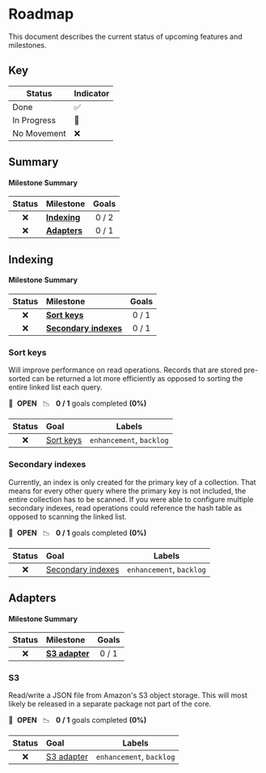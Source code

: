 # Roadmap

This document describes the current status of upcoming features and milestones.

## Key

| Status      | Indicator |
| ----------- | --------- |
| Done        | ✅        |
| In Progress | 🚀        |
| No Movement | ❌        |

## Summary

#### Milestone Summary

| Status | Milestone                 | Goals |
| :----: | :------------------------ | :---: |
|   ❌   | **[Indexing](#indexing)** | 0 / 2 |
|   ❌   | **[Adapters](#adapters)** | 0 / 1 |

## Indexing

#### Milestone Summary

| Status | Milestone                                   | Goals |
| :----: | :------------------------------------------ | :---: |
|   ❌   | **[Sort keys](#sort-keys)**                 | 0 / 1 |
|   ❌   | **[Secondary indexes](#secondary-indexes)** | 0 / 1 |

### Sort keys

Will improve performance on read operations. Records that are stored pre-sorted can be returned a lot more efficiently as opposed to sorting the entire linked list each query.

🚀 &nbsp;**OPEN** &nbsp;&nbsp;📉 &nbsp;&nbsp;**0 / 1** goals completed **(0%)**

| Status | Goal                                                           | Labels                   |
| :----: | :------------------------------------------------------------- | ------------------------ |
|   ❌   | [Sort keys](https://github.com/alexberriman/newtondb/issues/2) | `enhancement`, `backlog` |

### Secondary indexes

Currently, an index is only created for the primary key of a collection. That means for every other query where the primary key is not included, the entire collection has to be scanned. If you were able to configure multiple secondary indexes, read operations could reference the hash table as opposed to scanning the linked list.

🚀 &nbsp;**OPEN** &nbsp;&nbsp;📉 &nbsp;&nbsp;**0 / 1** goals completed **(0%)**

| Status | Goal                                                                   | Labels                   |
| :----: | :--------------------------------------------------------------------- | ------------------------ |
|   ❌   | [Secondary indexes](https://github.com/alexberriman/newtondb/issues/3) | `enhancement`, `backlog` |

## Adapters

#### Milestone Summary

| Status | Milestone             | Goals |
| :----: | :-------------------- | :---: |
|   ❌   | **[S3 adapter](#s3)** | 0 / 1 |

### S3

Read/write a JSON file from Amazon's S3 object storage. This will most likely be released in a separate package not part of the core.

🚀 &nbsp;**OPEN** &nbsp;&nbsp;📉 &nbsp;&nbsp;**0 / 1** goals completed **(0%)**

| Status | Goal                                                            | Labels                   |
| :----: | :-------------------------------------------------------------- | ------------------------ |
|   ❌   | [S3 adapter](https://github.com/alexberriman/newtondb/issues/3) | `enhancement`, `backlog` |
